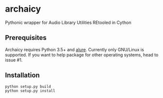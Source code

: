 # archaicy
Pythonic wrapper for Audio Library Utilities REtooled in Cython

## Prerequisites
Archaicy requires Python 3.5+ and [alure](https://github.com/kcat/alure).
Currently only GNU/Linux is supported.  If you want to help package for
other operating systems, head to issue #1.

## Installation
```sh
python setup.py build
python setup.py install
```
